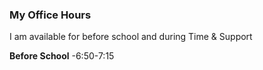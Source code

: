 ### My Office Hours  
I am available for before school and during Time & Support  

**Before School**
-6:50-7:15